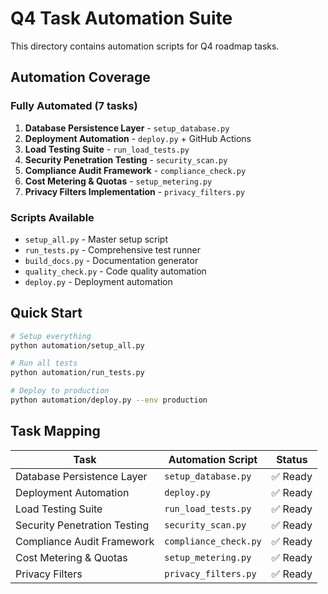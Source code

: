 # Q4 Task Automation Suite

This directory contains automation scripts for Q4 roadmap tasks.

## Automation Coverage

### Fully Automated (7 tasks)
1. **Database Persistence Layer** - `setup_database.py`
2. **Deployment Automation** - `deploy.py` + GitHub Actions
3. **Load Testing Suite** - `run_load_tests.py`
4. **Security Penetration Testing** - `security_scan.py`
5. **Compliance Audit Framework** - `compliance_check.py`
6. **Cost Metering & Quotas** - `setup_metering.py`
7. **Privacy Filters Implementation** - `privacy_filters.py`

### Scripts Available

- `setup_all.py` - Master setup script
- `run_tests.py` - Comprehensive test runner
- `build_docs.py` - Documentation generator
- `quality_check.py` - Code quality automation
- `deploy.py` - Deployment automation

## Quick Start

```bash
# Setup everything
python automation/setup_all.py

# Run all tests
python automation/run_tests.py

# Deploy to production
python automation/deploy.py --env production
```

## Task Mapping

| Task | Automation Script | Status |
|------|------------------|--------|
| Database Persistence Layer | `setup_database.py` | ✅ Ready |
| Deployment Automation | `deploy.py` | ✅ Ready |
| Load Testing Suite | `run_load_tests.py` | ✅ Ready |
| Security Penetration Testing | `security_scan.py` | ✅ Ready |
| Compliance Audit Framework | `compliance_check.py` | ✅ Ready |
| Cost Metering & Quotas | `setup_metering.py` | ✅ Ready |
| Privacy Filters | `privacy_filters.py` | ✅ Ready |
